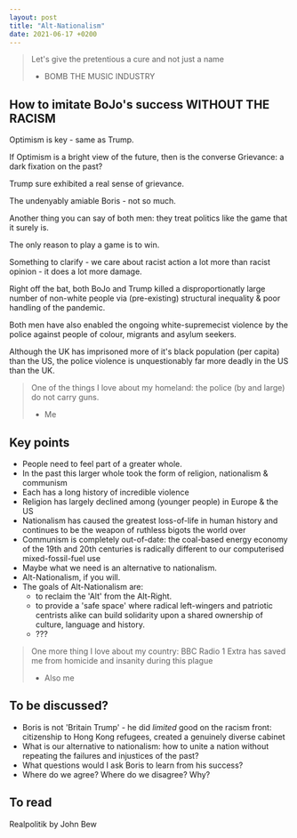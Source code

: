 ```yaml
---
layout: post
title: "Alt-Nationalism"
date: 2021-06-17 +0200
---
```


> Let's give the pretentious a cure and not just a name
>
> - BOMB THE MUSIC INDUSTRY

## How to imitate BoJo's success WITHOUT THE RACISM

Optimism is key - same as Trump.

If Optimism is a bright view of the future, then is the converse Grievance: a dark fixation on the past?

Trump sure exhibited a real sense of grievance.

The undenyably amiable Boris - not so much.

Another thing you can say of both men: they treat politics like the game that it surely is.

The only reason to play a game is to win.

Something to clarify - we care about racist action a lot more than racist opinion - it does a lot more damage.

Right off the bat, both BoJo and Trump killed a disproportionatly large number of non-white people via (pre-existing) structural inequality & poor handling of the pandemic.

Both men have also enabled the ongoing white-supremecist violence by the police against people of colour, migrants and asylum seekers.

Although the UK has imprisoned more of it's black population (per capita) than the US, the police violence is unquestionably far more deadly in the US than the UK.

> One of the things I love about my homeland: the police (by and large) do not carry guns.
>
> - Me 

## Key points

* People need to feel part of a greater whole.
* In the past this larger whole took the form of religion, nationalism & communism
* Each has a long history of incredible violence
* Religion has largely declined among (younger people) in Europe & the US
* Nationalism has caused the greatest loss-of-life in human history and continues to be the weapon of ruthless bigots the world over
* Communism is completely out-of-date: the coal-based energy economy of the 19th and 20th centuries is radically different to our computerised mixed-fossil-fuel use
* Maybe what we need is an alternative to nationalism.
* Alt-Nationalism, if you will.
* The goals of Alt-Nationalism are:
  - to reclaim the 'Alt' from the Alt-Right.
  - to provide a 'safe space' where radical left-wingers and patriotic centrists alike can build solidarity upon a shared ownership of culture, language and history.
  - ???

> One more thing I love about my country: BBC Radio 1 Extra has saved me from homicide and insanity during this plague
>
> - Also me

## To be discussed?

* Boris is not 'Britain Trump' - he did *limited* good on the racism front: citizenship to Hong Kong refugees, created a genuinely diverse cabinet
* What is our alternative to nationalism: how to unite a nation without repeating the failures and injustices of the past?
* What questions would I ask Boris to learn from his success?
* Where do we agree? Where do we disagree? Why?

## To read

Realpolitik by John Bew



